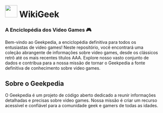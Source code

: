 <h1> <img src="https://cdn-icons-png.flaticon.com/512/1707/1707260.png" width=40px>
  WikiGeek </h1>

<h3> A Enciclopédia dos Video Games 🎮 </h3>

Bem-vindo ao Geekpedia, a enciclopédia definitiva para todos os entusiastas de video games! Neste repositório, você encontrará uma coleção abrangente de informações sobre video games, desde os clássicos retrô até os mais recentes títulos AAA. Explore nosso vasto conjunto de dados e contribua para a nossa missão de tornar o Geekpedia a fonte definitiva de conhecimento sobre video games.

<h2> Sobre o Geekpedia </h2>

O Geekpedia é um projeto de código aberto dedicado a reunir informações detalhadas e precisas sobre video games. Nossa missão é criar um recurso acessível e confiável para a comunidade geek e gamers de todas as idades.
